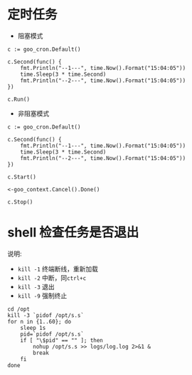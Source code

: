 # 定时任务

- 阻塞模式

```
c := goo_cron.Default()

c.Second(func() {
    fmt.Println("--1---", time.Now().Format("15:04:05"))
    time.Sleep(3 * time.Second)
    fmt.Println("--2---", time.Now().Format("15:04:05"))
})

c.Run()
```

- 非阻塞模式

```
c := goo_cron.Default()

c.Second(func() {
    fmt.Println("--1---", time.Now().Format("15:04:05"))
    time.Sleep(3 * time.Second)
    fmt.Println("--2---", time.Now().Format("15:04:05"))
})

c.Start()

<-goo_context.Cancel().Done()

c.Stop()
```

# shell 检查任务是否退出

说明:

- `kill -1` 终端断线，重新加载
- `kill -2` 中断，同`ctrl+c`
- `kill -3` 退出
- `kill -9` 强制终止

```
cd /opt
kill -3 `pidof /opt/s.s`
for n in {1..60}; do
    sleep 1s
    pid=`pidof /opt/s.s`
    if [ "\$pid" == "" ]; then
        nohup /opt/s.s >> logs/log.log 2>&1 &
        break
    fi
done
```